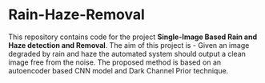# Rain-Haze-Removal

This repository contains code for the project **Single-Image Based Rain and Haze detection and Removal**. The aim of this project is - Given an image degraded by rain and haze the automated system should output a clean image free from the noise. The proposed method is based on an autoencoder based CNN model and Dark Channel Prior technique.  
